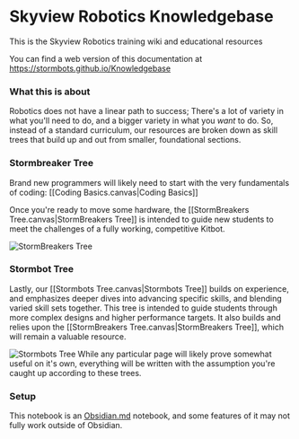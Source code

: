 # Skyview Robotics Knowledgebase

This is the Skyview Robotics training wiki and educational resources

You can find a web version of this documentation at
https://stormbots.github.io/Knowledgebase
### What this is about
Robotics does not have a linear path to success; There's a lot of variety in what you'll need to do, and a bigger variety in what you _want_ to do. So, instead of a standard curriculum, our resources are broken down as skill trees that build up and out from smaller, foundational sections.


### Stormbreaker Tree
Brand new programmers will likely need to start with the very fundamentals of coding: 
[[Coding Basics.canvas|Coding Basics]]

Once you're ready to move some hardware, the [[StormBreakers Tree.canvas|StormBreakers Tree]] is intended to guide new students to meet the challenges of a fully working, competitive Kitbot. 

![StormBreakers Tree](https://github.com/user-attachments/assets/bf5f9b03-5e07-4e0c-8e29-bf16f6d1a7c1)
### Stormbot Tree
Lastly, our [[Stormbots Tree.canvas|Stormbots Tree]]  builds on experience, and emphasizes deeper dives into advancing specific skills, and blending varied skill sets together. This tree is intended to guide students through more complex designs and higher performance targets. It also builds and relies upon the [[StormBreakers Tree.canvas|StormBreakers Tree]], which will remain a valuable resource.




![Stormbots Tree](https://github.com/user-attachments/assets/0a43acb5-d197-4e00-8eb5-28ca4c408e23)
While any particular page will likely prove somewhat useful on it's own, everything will be written with the assumption you're caught up according to these trees. 
### Setup
This notebook is an [Obsidian.md](https://obsidian.md) notebook, and some features of it may not fully work outside of Obsidian.